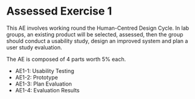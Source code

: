 # Assessed Exercise 1

This AE involves working round the Human-Centred Design Cycle. In lab groups, an existing product will be selected, assessed, then the group should conduct a usability study, design an improved system and plan a user study evaluation.

The AE is composed of 4 parts worth 5% each.

* AE1-1: Usability Testing
* AE1-2: Prototype
* AE1-3: Plan Evaluation
* AE1-4: Evaluation Results